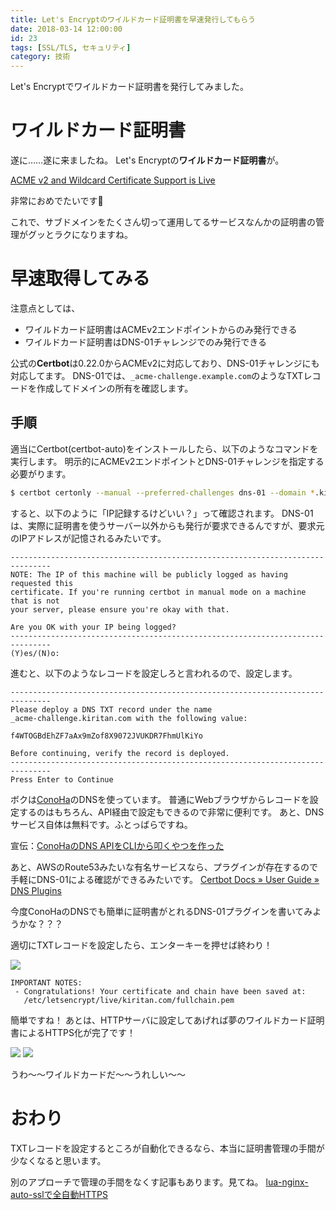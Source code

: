```yaml
---
title: Let's Encryptのワイルドカード証明書を早速発行してもらう
date: 2018-03-14 12:00:00
id: 23
tags: [SSL/TLS, セキュリティ]
category: 技術
---
```


Let's Encryptでワイルドカード証明書を発行してみました。

<!-- more -->

# ワイルドカード証明書

遂に……遂に来ましたね。
Let's Encryptの**ワイルドカード証明書**が。

[ACME v2 and Wildcard Certificate Support is Live](https://community.letsencrypt.org/t/acme-v2-and-wildcard-certificate-support-is-live/55579)

非常におめでたいです🎉

これで、サブドメインをたくさん切って運用してるサービスなんかの証明書の管理がグッとラクになりますね。

# 早速取得してみる

注意点としては、

- ワイルドカード証明書はACMEv2エンドポイントからのみ発行できる
- ワイルドカード証明書はDNS-01チャレンジでのみ発行できる

公式の**Certbot**は0.22.0からACMEv2に対応しており、DNS-01チャレンジにも対応してます。
DNS-01では、`_acme-challenge.example.com`のようなTXTレコードを作成してドメインの所有を確認します。

## 手順

適当にCertbot(certbot-auto)をインストールしたら、以下のようなコマンドを実行します。
明示的にACMEv2エンドポイントとDNS-01チャレンジを指定する必要がります。

```sh
$ certbot certonly --manual --preferred-challenges dns-01 --domain *.kiritan.com
```

すると、以下のように「IP記録するけどいい？」って確認されます。
DNS-01は、実際に証明書を使うサーバー以外からも発行が要求できるんですが、要求元のIPアドレスが記憶されるみたいです。

```
-------------------------------------------------------------------------------
NOTE: The IP of this machine will be publicly logged as having requested this
certificate. If you're running certbot in manual mode on a machine that is not
your server, please ensure you're okay with that.

Are you OK with your IP being logged?
-------------------------------------------------------------------------------
(Y)es/(N)o:
```

進むと、以下のようなレコードを設定しろと言われるので、設定します。

```
-------------------------------------------------------------------------------
Please deploy a DNS TXT record under the name
_acme-challenge.kiritan.com with the following value:

f4WTOGBdEhZF7aAx9mZof8X9072JVUKDR7FhmUlKiYo

Before continuing, verify the record is deployed.
-------------------------------------------------------------------------------
Press Enter to Continue
```

ボクは[ConoHa](https://www.conoha.jp/referral/?token=sp928CCbwhPZeu0SLEbeVyIhGOsIchLSzaun2yUbKWaR.q89860-OPA)のDNSを使っています。
普通にWebブラウザからレコードを設定するのはもちろん、API経由で設定もできるので非常に便利です。
あと、DNSサービス自体は無料です。ふとっばらですね。

宣伝：[ConoHaのDNS APIをCLIから叩くやつを作った](/archives/14/)

あと、AWSのRoute53みたいな有名サービスなら、プラグインが存在するので手軽にDNS-01による確認ができるみたいです。
[Certbot Docs » User Guide » DNS Plugins](https://certbot.eff.org/docs/using.html#dns-plugins)

今度ConoHaのDNSでも簡単に証明書がとれるDNS-01プラグインを書いてみようかな？？？

適切にTXTレコードを設定したら、エンターキーを押せば終わり！

![](/assets/23/0.png)

```
IMPORTANT NOTES:
 - Congratulations! Your certificate and chain have been saved at:
   /etc/letsencrypt/live/kiritan.com/fullchain.pem
```

簡単ですね！
あとは、HTTPサーバに設定してあげれば夢のワイルドカード証明書によるHTTPS化が完了です！

![](/assets/23/1.png)
![](/assets/23/2.png)

うわ〜〜ワイルドカードだ〜〜うれしい〜〜

# おわり

TXTレコードを設定するところが自動化できるなら、本当に証明書管理の手間が少なくなると思います。

別のアプローチで管理の手間をなくす記事もあります。見てね。
[lua-nginx-auto-sslで全自動HTTPS](/archives/21/)
